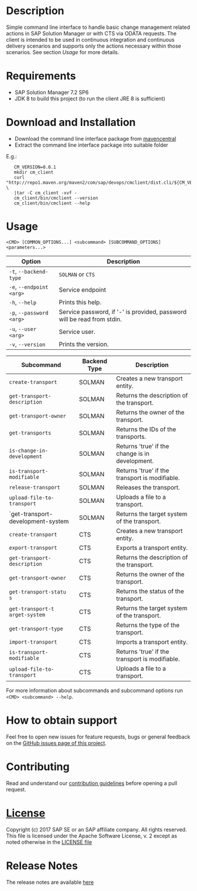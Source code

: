 # Description

Simple command line interface to handle basic change management related actions
in SAP Solution Manager or with CTS via ODATA requests. The client is intended to be used
in continuous integration and continuous delivery scenarios and supports only
the actions necessary within those scenarios. See section _Usage_ for more details.

# Requirements
 - SAP Solution Manager 7.2 SP6
 - JDK 8 to build this project (to run the client JRE 8 is sufficient)

# Download and Installation

  - Download the command line interface package from [mavencentral](http://repo1.maven.org/maven2/com/sap/devops/cmclient/dist.cli) 
  - Extract the command line interface package into suitable folder

  E.g.:
  ```
     CM_VERSION=0.0.1
     mkdir cm_client
     curl "http://repo1.maven.org/maven2/com/sap/devops/cmclient/dist.cli/${CM_VERSION}/dist.cli-${CM_VERSION}.tar.gz"  \
     |tar -C cm_client -xvf -
     cm_client/bin/cmclient --version
     cm_client/bin/cmclient --help
  ```

# Usage
````
<CMD> [COMMON_OPTIONS...] <subcommand> [SUBCOMMAND_OPTIONS] <parameters...>
````

| Option                   |     Description         |
|--------------------------|-------------------------|
| `-t`, `--backend-type`   | `SOLMAN` or `CTS`       |
| `-e`, `--endpoint <arg>` | Service endpoint        |
| `-h`, `--help`           | Prints this help.       |
| `-p`, `--password <arg>` | Service password, if '-' is provided, password will be read from stdin. |
| `-u`, `--user <arg>`     | Service user.           |
| `-v`, `--version`        | Prints the version.     |


| Subcommand                        | Backend Type |    Description                                  |
|-----------------------------------|--------------|-------------------------------------------------|
| `create-transport`                | SOLMAN       | Creates a new transport entity.                 |
| `get-transport-description`       | SOLMAN       | Returns the description of the transport.       |
| `get-transport-owner`             | SOLMAN       | Returns the owner of the transport.             |
| `get-transports`                  | SOLMAN       | Returns the IDs of the transports.              |
| `is-change-in-development`        | SOLMAN       | Returns 'true' if the change is in development. |
| `is-transport-modifiable`         | SOLMAN       | Returns 'true' if the transport is modifiable.  |
| `release-transport`               | SOLMAN       | Releases the transport.                         |
| `upload-file-to-transport`        | SOLMAN       | Uploads a file to a transport.                  |
| `get-transport-development-system | SOLMAN       | Returns the target system of the transport.     |
| `create-transport`                | CTS          | Creates a new transport entity.                 |
| `export-transport`                | CTS          | Exports a transport entity.                     |
| `get-transport-description`       | CTS          | Returns the description of the transport.       |
| `get-transport-owner`             | CTS          | Returns the owner of the transport.             |
| `get-transport-statu    s`        | CTS          | Returns the status of the transport.            |
| `get-transport-t    arget-system` | CTS          | Returns the target system of the transport.     |
| `get-transport-type`              | CTS          | Returns the type of the transport.              |
| `import-transport`                | CTS          | Imports a transport entity.                     |
| `is-transport-modifiable`         | CTS          | Returns 'true' if the transport is modifiable.  |
| `upload-file-to-transport`        | CTS          | Uploads a file to a transport.                  |


For more information about subcommands and subcommand options run `<CMD> <subcommand> --help`.


# How to obtain support

Feel free to open new issues for feature requests, bugs or general feedback on
the [GitHub issues page of this project][cm-cli-issues].

# Contributing

Read and understand our [contribution guidelines][contribution]
before opening a pull request.

# [License][license]

Copyright (c) 2017 SAP SE or an SAP affiliate company. All rights reserved.
This file is licensed under the Apache Software License, v. 2 except as noted
otherwise in the [LICENSE file][license]

[cm-cli-issues]: https://github.com/SAP/change-management-cli/issues
[license]: ./LICENSE
[contribution]: ./CONTRIBUTING.md

# Release Notes
The release notes are available [here](RELEASES.md)

